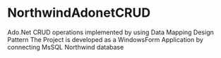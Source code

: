 # NorthwindAdonetCRUD
Ado.Net CRUD operations implemented by using Data Mapping Design Pattern
The Project is developed as a WindowsForm Application by connecting MsSQL Northwind database
